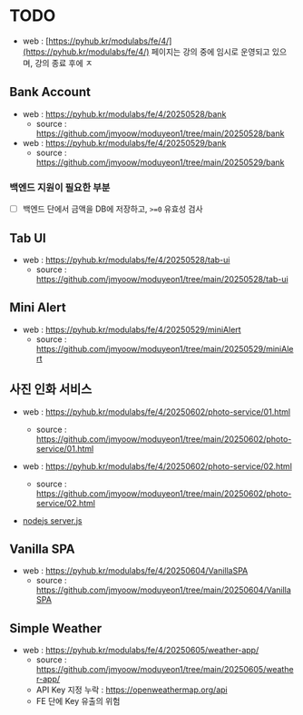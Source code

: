 # TODO

+ web : [https://pyhub.kr/modulabs/fe/4/](https://pyhub.kr/modulabs/fe/4/) 페이지는 강의 중에 임시로 운영되고 있으며, 강의 종료 후에 ㅈ

## Bank Account

+ web : https://pyhub.kr/modulabs/fe/4/20250528/bank
    - source : https://github.com/jmyoow/moduyeon1/tree/main/20250528/bank
+ web : https://pyhub.kr/modulabs/fe/4/20250529/bank
    - source : https://github.com/jmyoow/moduyeon1/tree/main/20250529/bank

### 백엔드 지원이 필요한 부분

+ [ ] 백엔드 단에서 금액을 DB에 저장하고, `>=0` 유효성 검사

## Tab UI

+ web : https://pyhub.kr/modulabs/fe/4/20250528/tab-ui
    - source : https://github.com/jmyoow/moduyeon1/tree/main/20250528/tab-ui

## Mini Alert

+ web : https://pyhub.kr/modulabs/fe/4/20250529/miniAlert
    - source : https://github.com/jmyoow/moduyeon1/tree/main/20250529/miniAlert

## 사진 인화 서비스

+ web : https://pyhub.kr/modulabs/fe/4/20250602/photo-service/01.html
    - source : https://github.com/jmyoow/moduyeon1/tree/main/20250602/photo-service/01.html
+ web : https://pyhub.kr/modulabs/fe/4/20250602/photo-service/02.html
    - source : https://github.com/jmyoow/moduyeon1/tree/main/20250602/photo-service/02.html

+ [nodejs server.js](https://github.com/jmyoow/moduyeon1/blob/main/20250602/photo-service/%EC%84%9C%EB%B2%84%EC%B8%A1%EC%BD%94%EB%93%9C(%EC%B0%B8%EA%B3%A0%EC%9A%A9)/server.js)

## Vanilla SPA

+ web : https://pyhub.kr/modulabs/fe/4/20250604/VanillaSPA
    - source : https://github.com/jmyoow/moduyeon1/tree/main/20250604/VanillaSPA

## Simple Weather

+ web : https://pyhub.kr/modulabs/fe/4/20250605/weather-app/
    - source : https://github.com/jmyoow/moduyeon1/tree/main/20250605/weather-app/
    - API Key 지정 누락 : https://openweathermap.org/api
    - FE 단에 Key 유출의 위험

